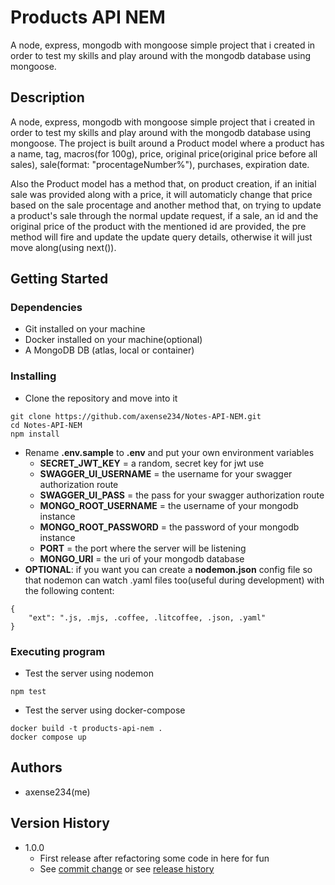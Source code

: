 # **Products API NEM**

A node, express, mongodb with mongoose simple project that i created in order to test my skills and play around with the mongodb database using mongoose.

## **Description**

A node, express, mongodb with mongoose simple project that i created in order to test my skills and play around with the mongodb database using mongoose.
The project is built around a Product model where a product has a name, tag, macros(for 100g), price, original price(original price before all sales), sale(format: "procentageNumber%"), purchases, expiration date.

Also the Product model has a method that, on product creation, if an initial sale was provided along with a price, it will automaticly change that price based on the sale procentage and another method that, on trying to update a product's sale through the normal update request, if a sale, an id and the original price of the product with the mentioned id are provided, the pre method will fire and update the update query details, otherwise it will just move along(using next()).

## **Getting Started**

### Dependencies

- Git installed on your machine
- Docker installed on your machine(optional)
- A MongoDB DB (atlas, local or container)

### Installing

- Clone the repository and move into it

```
git clone https://github.com/axense234/Notes-API-NEM.git
cd Notes-API-NEM
npm install
```

- Rename **.env.sample** to **.env** and put your own environment variables
  - **SECRET_JWT_KEY** = a random, secret key for jwt use
  - **SWAGGER_UI_USERNAME** = the username for your swagger authorization route
  - **SWAGGER_UI_PASS** = the pass for your swagger authorization route
  - **MONGO_ROOT_USERNAME** = the username of your mongodb instance
  - **MONGO_ROOT_PASSWORD** = the password of your mongodb instance
  - **PORT** = the port where the server will be listening
  - **MONGO_URI** = the uri of your mongodb database
- **OPTIONAL**: if you want you can create a **nodemon.json** config file so that nodemon can watch .yaml files too(useful during development) with the following content:

```
{
    "ext": ".js, .mjs, .coffee, .litcoffee, .json, .yaml"
}
```

### Executing program

- Test the server using nodemon

```
npm test
```

- Test the server using docker-compose

```
docker build -t products-api-nem .
docker compose up
```

## **Authors**

- axense234(me)

## **Version History**

- 1.0.0
  - First release after refactoring some code in here for fun
  - See [commit change](https://github.com/axense234/Notes-API-NEM/commits/master) or see [release history](https://github.com/axense234/Notes-API-NEM/releases)
